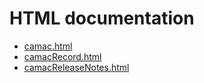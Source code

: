 # HTML documentation

* [camac.html](http://htmlpreview.github.com/?https://github.com/epics-modules/camac/blob/master/documentation/camac.html)
* [camacRecord.html](http://htmlpreview.github.com/?https://github.com/epics-modules/camac/blob/master/documentation/camacRecord.html)
* [camacReleaseNotes.html](http://htmlpreview.github.com/?https://github.com/epics-modules/camac/blob/master/documentation/camacReleaseNotes.html)
